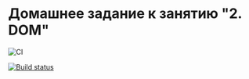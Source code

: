 
# Домашнее задание к занятию "2. DOM"


![CI](https://github.com/pingAST/ahj-homeworks-dom/actions/workflows/web.yml/badge.svg)

[![Build status](https://ci.appveyor.com/api/projects/status/wi060325et4492b7/branch/main?svg=true)](https://ci.appveyor.com/project/pingAST/ahj-homeworks-dom/branch/main)
